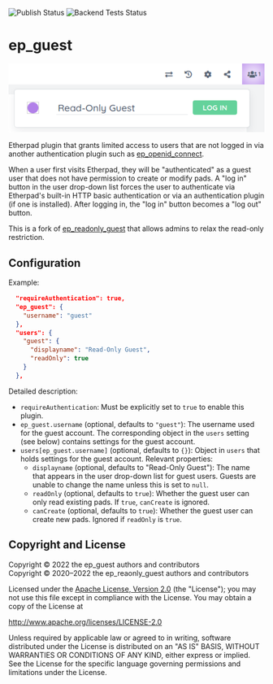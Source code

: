 ![Publish Status](https://github.com/ether/ep_guest/workflows/Node.js%20Package/badge.svg) ![Backend Tests Status](https://github.com/ether/ep_guest/workflows/Backend%20tests/badge.svg)

# ep\_guest

![Screenshot](docs/img/screenshot.png)

Etherpad plugin that grants limited access to users that are not logged in via
another authentication plugin such as
[ep\_openid\_connect](https://www.npmjs.com/package/ep_openid_connect).

When a user first visits Etherpad, they will be "authenticated" as a guest user
that does not have permission to create or modify pads. A "log in" button in the
user drop-down list forces the user to authenticate via Etherpad's built-in HTTP
basic authentication or via an authentication plugin (if one is installed).
After logging in, the "log in" button becomes a "log out" button.

This is a fork of
[ep\_readonly\_guest](https://github.com/ether/ep_readonly_guest) that allows
admins to relax the read-only restriction.

## Configuration

Example:

```json
  "requireAuthentication": true,
  "ep_guest": {
    "username": "guest"
  },
  "users": {
    "guest": {
      "displayname": "Read-Only Guest",
      "readOnly": true
    }
  },
```

Detailed description:

  * `requireAuthentication`: Must be explicitly set to `true` to enable this
    plugin.
  * `ep_guest.username` (optional, defaults to `"guest"`): The username used for
    the guest account. The corresponding object in the `users` setting (see
    below) contains settings for the guest account.
  * `users[ep_guest.username]` (optional, defaults to `{}`): Object in `users`
    that holds settings for the guest account. Relevant properties:
      * `displayname` (optional, defaults to "Read-Only Guest"): The name that
        appears in the user drop-down list for guest users. Guests are unable to
        change the name unless this is set to `null`.
      * `readOnly` (optional, defaults to `true`): Whether the guest user can
        only read existing pads. If `true`, `canCreate` is ignored.
      * `canCreate` (optional, defaults to `true`): Whether the guest user can
        create new pads. Ignored if `readOnly` is `true`.

## Copyright and License

Copyright © 2022 the ep\_guest authors and contributors\
Copyright © 2020–2022 the ep\_reaonly\_guest authors and contributors

Licensed under the [Apache License, Version 2.0](LICENSE) (the "License"); you
may not use this file except in compliance with the License. You may obtain a
copy of the License at

http://www.apache.org/licenses/LICENSE-2.0

Unless required by applicable law or agreed to in writing, software distributed
under the License is distributed on an "AS IS" BASIS, WITHOUT WARRANTIES OR
CONDITIONS OF ANY KIND, either express or implied. See the License for the
specific language governing permissions and limitations under the License.
